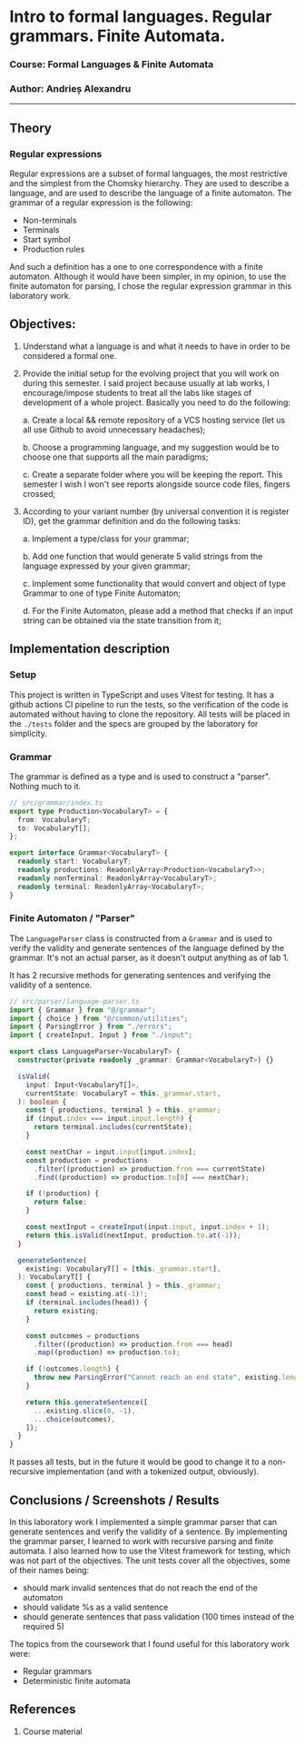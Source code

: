 # Intro to formal languages. Regular grammars. Finite Automata.

### Course: Formal Languages & Finite Automata

### Author: Andrieș Alexandru

---

## Theory

### Regular expressions

Regular expressions are a subset of formal languages, the most restrictive and the simplest from the Chomsky hierarchy. They are used to describe a language, and are used to describe the language of a finite automaton. The grammar of a regular expression is the following:

- Non-terminals
- Terminals
- Start symbol
- Production rules

And such a definition has a one to one correspondence with a finite automaton.
Although it would have been simpler, in my opinion, to use the finite automaton for parsing, I chose the regular expression grammar in this laboratory work.

## Objectives:

1. Understand what a language is and what it needs to have in order to be considered a formal one.

2. Provide the initial setup for the evolving project that you will work on during this semester. I said project because usually at lab works, I encourage/impose students to treat all the labs like stages of development of a whole project. Basically you need to do the following:

   a. Create a local && remote repository of a VCS hosting service (let us all use Github to avoid unnecessary headaches);

   b. Choose a programming language, and my suggestion would be to choose one that supports all the main paradigms;

   c. Create a separate folder where you will be keeping the report. This semester I wish I won't see reports alongside source code files, fingers crossed;

3. According to your variant number (by universal convention it is register ID), get the grammar definition and do the following tasks:

   a. Implement a type/class for your grammar;

   b. Add one function that would generate 5 valid strings from the language expressed by your given grammar;

   c. Implement some functionality that would convert and object of type Grammar to one of type Finite Automaton;

   d. For the Finite Automaton, please add a method that checks if an input string can be obtained via the state transition from it;

## Implementation description

### Setup

This project is written in TypeScript and uses Vitest for testing. It has a github actions CI pipeline to run the tests, so the verification of the code is automated without having to clone the repository. All tests will be placed in the `./tests` folder and the specs are grouped by the laboratory for simplicity.

### Grammar

The grammar is defined as a type and is used to construct a "parser". Nothing much to it.

```ts
// src/grammar/index.ts
export type Production<VocabularyT> = {
  from: VocabularyT;
  to: VocabularyT[];
};

export interface Grammar<VocabularyT> {
  readonly start: VocabularyT;
  readonly productions: ReadonlyArray<Production<VocabularyT>>;
  readonly nonTerminal: ReadonlyArray<VocabularyT>;
  readonly terminal: ReadonlyArray<VocabularyT>;
}
```

### Finite Automaton / "Parser"

The `LanguageParser` class is constructed from a `Grammar` and is used to verify the validity and generate sentences of the language defined by the grammar. It's not an actual parser, as it doesn't output anything as of lab 1.

It has 2 recursive methods for generating sentences and verifying the validity of a sentence.

```ts
// src/parser/language-parser.ts
import { Grammar } from "@/grammar";
import { choice } from "@/common/utilities";
import { ParsingError } from "./errors";
import { createInput, Input } from "./input";

export class LanguageParser<VocabularyT> {
  constructor(private readonly _grammar: Grammar<VocabularyT>) {}

  isValid(
    input: Input<VocabularyT[]>,
    currentState: VocabularyT = this._grammar.start,
  ): boolean {
    const { productions, terminal } = this._grammar;
    if (input.index === input.input.length) {
      return terminal.includes(currentState);
    }

    const nextChar = input.input[input.index];
    const production = productions
      .filter((production) => production.from === currentState)
      .find((production) => production.to[0] === nextChar);

    if (!production) {
      return false;
    }

    const nextInput = createInput(input.input, input.index + 1);
    return this.isValid(nextInput, production.to.at(-1));
  }

  generateSentence(
    existing: VocabularyT[] = [this._grammar.start],
  ): VocabularyT[] {
    const { productions, terminal } = this._grammar;
    const head = existing.at(-1)!;
    if (terminal.includes(head)) {
      return existing;
    }

    const outcomes = productions
      .filter((production) => production.from === head)
      .map((production) => production.to);

    if (!outcomes.length) {
      throw new ParsingError("Cannot reach an end state", existing.length - 1);
    }

    return this.generateSentence([
      ...existing.slice(0, -1),
      ...choice(outcomes),
    ]);
  }
}
```

It passes all tests, but in the future it would be good to change it to a non-recursive implementation (and with a tokenized output, obviously).

## Conclusions / Screenshots / Results

In this laboratory work I implemented a simple grammar parser that can generate sentences and verify the validity of a sentence. By implementing the grammar parser, I learned to work with recursive parsing and finite automata. I also learned how to use the Vitest framework for testing, which was not part of the objectives. The unit tests cover all the objectives, some of their names being:

- should mark invalid sentences that do not reach the end of the automaton
- should validate %s as a valid sentence
- should generate sentences that pass validation (100 times instead of the required 5)

The topics from the coursework that I found useful for this laboratory work were:

- Regular grammars
- Deterministic finite automata

## References

1. Course material
